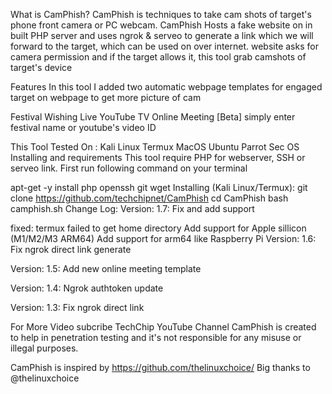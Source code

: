 What is CamPhish?
CamPhish is techniques to take cam shots of target's phone front camera or PC webcam. CamPhish Hosts a fake website on in built PHP server and uses ngrok & serveo to generate a link which we will forward to the target, which can be used on over internet. website asks for camera permission and if the target allows it, this tool grab camshots of target's device

Features
In this tool I added two automatic webpage templates for engaged target on webpage to get more picture of cam

Festival Wishing
Live YouTube TV
Online Meeting [Beta]
simply enter festival name or youtube's video ID

This Tool Tested On :
Kali Linux
Termux
MacOS
Ubuntu
Parrot Sec OS
Installing and requirements
This tool require PHP for webserver, SSH or serveo link. First run following command on your terminal

apt-get -y install php openssh git wget
Installing (Kali Linux/Termux):
git clone https://github.com/techchipnet/CamPhish
cd CamPhish
bash camphish.sh
Change Log:
Version: 1.7: Fix and add support

fixed: termux failed to get home directory
Add support for Apple sillicon (M1/M2/M3 ARM64)
Add support for arm64 like Raspberry Pi
Version: 1.6: Fix ngrok direct link generate

Version: 1.5: Add new online meeting template

Version: 1.4: Ngrok authtoken update

Version: 1.3: Fix ngrok direct link

For More Video subcribe TechChip YouTube Channel
CamPhish is created to help in penetration testing and it's not responsible for any misuse or illegal purposes.

CamPhish is inspired by https://github.com/thelinuxchoice/ Big thanks to @thelinuxchoice
